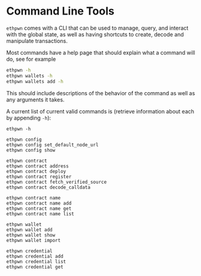 # Command Line Tools

`ethpwn` comes with a CLI that can be used to manage, query, and interact with the global state, as well as having shortcuts to create, decode and manipulate transactions.

Most commands have a help page that should explain what a command will do, see for example
```bash
ethpwn -h
ethpwn wallets -h
ethpwn wallets add -h
```
This should include descriptions of the behavior of the command as well as any arguments it takes.

A current list of current valid commands is (retrieve information about each by appending `-h`):
```
ethpwn -h

ethpwn config
ethpwn config set_default_node_url
ethpwn config show

ethpwn contract
ethpwn contract address
ethpwn contract deploy
ethpwn contract register
ethpwn contract fetch_verified_source
ethpwn contract decode_calldata

ethpwn contract name
ethpwn contract name add
ethpwn contract name get
ethpwn contract name list

ethpwn wallet
ethpwn wallet add
ethpwn wallet show
ethpwn wallet import

ethpwn credential
ethpwn credential add
ethpwn credential list
ethpwn credential get

```